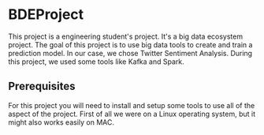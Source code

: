 # BDEProject

This project is a engineering student's project. It's a big data ecosystem project.
The goal of this project is to use big data tools to create and train a prediction model. In our case, we chose Twitter Sentiment Analysis.
During this project, we used some tools like Kafka and Spark.

## Prerequisites

For this project you will need to install and setup some tools to use all of the aspect of the project.
First of all we were on a Linux operating system, but it might also works easily on MAC.
